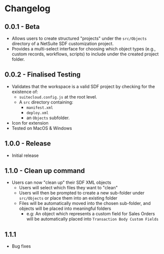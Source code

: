 # Changelog

## 0.0.1 - Beta
- Allows users to create structured "projects" under the `src/Objects` directory of a NetSuite SDF customization project.
- Provides a multi-select interface for choosing which object types (e.g., custom records, workflows, scripts) to include under the created project folder.

## 0.0.2 - Finalised Testing
- Validates that the workspace is a valid SDF project by checking for the existence of:
  - `suitecloud.config.js` at the root level.
  - A `src` directory containing:
    - `manifest.xml`
    - `deploy.xml`
    - an `Objects` subfolder.
- Icon for extension
- Tested on MacOS & Windows

## 1.0.0 - Release
- Initial release



## 1.1.0 - Clean up command
- Users can now "clean up" their SDF XML objects
    - Users will select which files they want to "clean"
    - Users will then be prompted to create a new sub-folder under `src/Objects` or place them into an existing folder
    - Files will be automatically moved into the chosen sub-folder, and objects will be placed into meaningful folders
        - e.g: An object which represents a custom field for Sales Orders will be automatically placed into `Transaction Body Custom Fields` 

## 1.1.1
- Bug fixes